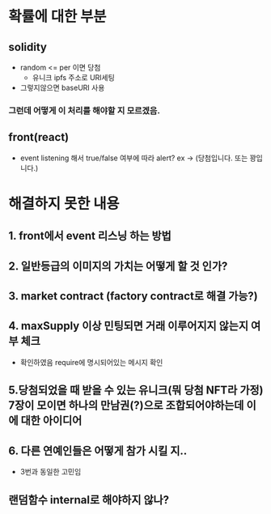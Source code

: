 # 확률에 대한 부분

## solidity

- random <= per 이면 당첨
    - 유니크 ipfs 주소로 URI세팅
- 그렇지않으면 baseURI 사용

### 그런데 어떻게 이 처리를 해야할 지 모르겠음.

## front(react)

- event listening 해서 true/false 여부에 따라 alert? ex -> (당첨입니다. 또는 꽝입니다.)


# 해결하지 못한 내용

## 1. front에서 event 리스닝 하는 방법

## 2. 일반등급의 이미지의 가치는 어떻게 할 것 인가?

## 3. market contract (factory contract로 해결 가능?)

## 4. maxSupply 이상 민팅되면 거래 이루어지지 않는지 여부 체크
- 확인하였음 require에 명시되어있는 메시지 확인

## 5.당첨되었을 때 받을 수 있는 유니크(뭐 당첨 NFT라 가정) 7장이 모이면 하나의 만남권(?)으로 조합되어야하는데 이에 대한 아이디어

## 6. 다른 연예인들은 어떻게 참가 시킬 지.. 
- 3번과 동일한 고민임

## 랜덤함수 internal로 해야하지 않나?